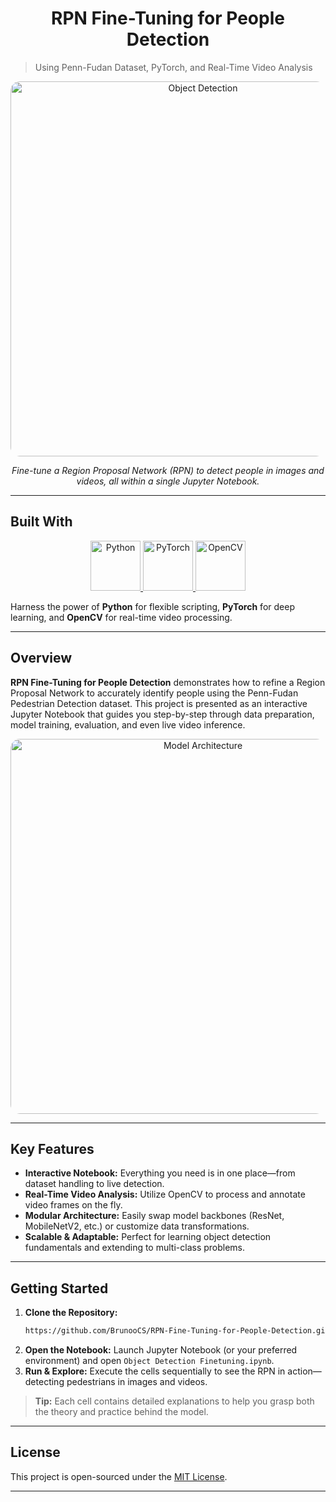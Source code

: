 <h1 align="center">
RPN Fine-Tuning for People Detection 
</h1>

> Using Penn-Fudan Dataset, PyTorch, and Real-Time Video Analysis

<p align="center">
  <img src="output_RPN.gif" alt="Object Detection" width="600" style="border-radius: 15px;">
</p>

<p align="center">
  <em>Fine-tune a Region Proposal Network (RPN) to detect people in images and videos, all within a single Jupyter Notebook.</em>
</p>

---

## Built With

<p align="center">
  <a href="https://www.python.org/">
    <img src="https://upload.wikimedia.org/wikipedia/commons/c/c3/Python-logo-notext.svg" alt="Python" width="80">
  </a>
  <a href="https://pytorch.org/">
    <img src="https://upload.wikimedia.org/wikipedia/commons/1/10/PyTorch_logo_icon.svg" alt="PyTorch" width="80">
  </a>
  <a href="https://opencv.org/">
    <img src="https://upload.wikimedia.org/wikipedia/commons/5/53/OpenCV_Logo_with_text.png" alt="OpenCV" width="80">
  </a>
</p>

Harness the power of **Python** for flexible scripting, **PyTorch** for deep learning, and **OpenCV** for real-time video processing.

---

## Overview

**RPN Fine-Tuning for People Detection** demonstrates how to refine a Region Proposal Network to accurately identify people using the Penn-Fudan Pedestrian Detection dataset. This project is presented as an interactive Jupyter Notebook that guides you step-by-step through data preparation, model training, evaluation, and even live video inference.

<p align="center">
  <img src="https://miro.medium.com/v2/resize:fit:1200/1*ftTEVgsx0jfvUSFB6X5mQg.jpeg" alt="Model Architecture" width="600" style="border-radius: 15px;">
</p>

---

## Key Features

- **Interactive Notebook:** Everything you need is in one place—from dataset handling to live detection.
- **Real-Time Video Analysis:** Utilize OpenCV to process and annotate video frames on the fly.
- **Modular Architecture:** Easily swap model backbones (ResNet, MobileNetV2, etc.) or customize data transformations.
- **Scalable & Adaptable:** Perfect for learning object detection fundamentals and extending to multi-class problems.

---

## Getting Started

1. **Clone the Repository:**
   ```bash
   https://github.com/BrunooCS/RPN-Fine-Tuning-for-People-Detection.git
   ```
2. **Open the Notebook:**
   Launch Jupyter Notebook (or your preferred environment) and open `Object Detection Finetuning.ipynb`.
3. **Run & Explore:**
   Execute the cells sequentially to see the RPN in action—detecting pedestrians in images and videos.

> **Tip:** Each cell contains detailed explanations to help you grasp both the theory and practice behind the model.

---


## License

This project is open-sourced under the [MIT License](LICENSE).

---
